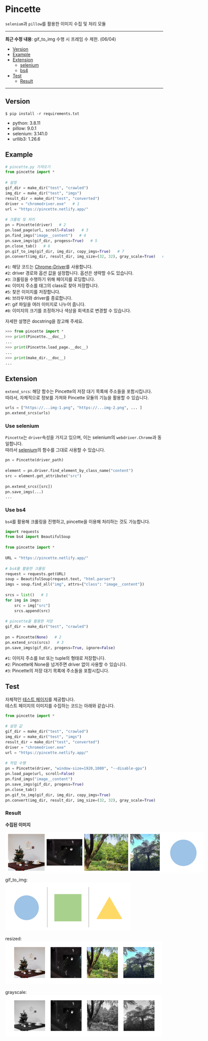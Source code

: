 # Pincette

`selenium`과 `pillow`를 활용한 이미지 수집 및 처리 모듈  

---

__최근 수정 내용__: gif_to_img 수행 시 프레임 수 제한. (06/04)  

- [Version](#version)  
- [Example](#example)  
- [Extension](#extension)  
    - [selenium](#use-selenium)  
    - [bs4](#use-bs4)  
- [Test](#test)
    - [Result](#result)

---

## Version

```Shell
$ pip install -r requirements.txt
```

- python: 3.8.11  
- pillow: 9.0.1  
- selenium: 3.141.0  
- urllib3: 1.26.6  

## Example

```python
# pincette.py 가져오기
from pincette import *

# 설정
gif_dir = make_dir("test", "crawled")
img_dir = make_dir("test", "imgs")
result_dir = make_dir("test", "converted")
driver = "chromedriver.exe"   # 1
url = "https://pincette.netlify.app/"

# 크롤링 및 처리
pn = Pincette(driver)   # 2
pn.load_page(url, scroll=False)   # 3
pn.find_imgs("image__content")   # 4
pn.save_imgs(gif_dir, progess=True)   # 5
pn.close_tab()   # 6
pn.gif_to_img(gif_dir, img_dir, copy_imgs=True)   # 7
pn.convert(img_dir, result_dir, img_size=(32, 32), gray_scale=True)   # 8
```
`#1`: 해당 코드는 <a href="https://chromedriver.chromium.org/downloads" target="_blank">Chrome-Driver</a>를 사용합니다.  
`#2`: driver 경로와 옵션 값을 설정합니다. 옵션은 생략할 수도 있습니다.  
`#3`: 크롤링을 수행하기 위해 페이지를 로딩합니다.  
`#4`: 이미지 주소를 태그의 class로 찾아 저장합니다.    
`#5`: 찾은 이미지를 저장합니다.  
`#6`: 브라우저와 driver를 종료합니다.  
`#7`: gif 파일을 여러 이미지로 나누어 줍니다.  
`#8`: 이미지의 크기를 조정하거나 색상을 회색조로 변경할 수 있습니다.  


자세한 설명은 docstring을 참고해 주세요.  
```python
>>> from pincette import *
>>> print(Pincette.__doc__)
...
>>> print(Pincette.load_page.__doc__)
...
>>> print(make_dir.__doc__)
...
```

## Extension

`extend_srcs`: 해당 함수는 Pincette의 저장 대기 목록에 주소들을 포함시킵니다.  
따라서, 자체적으로 정보를 가져와 Pincette 모듈의 기능을 활용할 수 있습니다.  
```python
urls = ["https://...img-1.png", "https://...img-2.png", ... ]
pn.extend_srcs(urls)
```

### Use selenium

`Pincette`는 `driver`속성을 가지고 있으며, 이는 selenium의 `webdriver.Chrome`과 동일합니다.  
따라서 <a href="https://www.selenium.dev/documentation/webdriver/elements/finders/" target="_blank">selenium</a>의 함수를 그대로 사용할 수 있습니다.  
```python
pn = Pincette(driver_path)

element = pn.driver.find_element_by_class_name("content")
src = element.get_attribute("src")

pn.extend_srcs([src])
pn.save_imgs(...)
...
```

### Use bs4

`bs4`를 활용해 크롤링을 진행하고, pincette을 이용해 처리하는 것도 가능합니다.  
```python
import requests
from bs4 import BeautifulSoup

from pincette import *

URL = "https://pincette.netlify.app/"

# bs4를 활용한 크롤링
request = requests.get(URL)
soup = BeautifulSoup(request.text, "html.parser")
imgs = soup.find_all("img", attrs={"class": "image__content"})

srcs = list()   # 1
for img in imgs:
    src = img["src"]
    srcs.append(src)

# pincette을 활용한 저장
gif_dir = make_dir("test", "crawled")

pn = Pincette(None)   # 2
pn.extend_srcs(srcs)   # 3
pn.save_imgs(gif_dir, progess=True, ignore=False)
```
`#1`: 이미지 주소를 list 또는 tuple의 형태로 저장합니다.  
`#2`: Pincette에 None을 넘겨주면 driver 없이 사용할 수 있습니다.  
`#3`: Pincette의 저장 대기 목록에 주소들을 포함시킵니다.  

## Test

자체적인 [테스트 페이지](https://github.com/denev6/image-data-crawler/blob/main/pages/index.html)를 제공합니다.  
테스트 페이지의 이미지를 수집하는 코드는 아래와 같습니다.  

```python
from pincette import *

# 설정 값
gif_dir = make_dir("test", "crawled")
img_dir = make_dir("test", "imgs")
result_dir = make_dir("test", "converted")
driver = "chromedriver.exe"
url = "https://pincette.netlify.app/"

# 작업 수행
pn = Pincette(driver, "window-size=1920,1080", "--disable-gpu")
pn.load_page(url, scroll=False)
pn.find_imgs("image__content")
pn.save_imgs(gif_dir, progess=True)
pn.close_tab()
pn.gif_to_img(gif_dir, img_dir, copy_imgs=True)
pn.convert(img_dir, result_dir, img_size=(32, 32), gray_scale=True)
```

### Result

**수집된 이미지**

<div style="display: flex; flex-direction: row;">
    <img src="./pages/assets/readme-1.png" alt="크롤링 샘플" height=130px;>
    <img src="./pages/assets/shape.gif" alt="크롤링 샘플 gif" height=130px;>
</div>

gif_to_img:  
<img src="./pages/assets/readme-4.png" alt="회색조 변환 결과">

resized:  
<img src="./pages/assets/readme-2.png" alt="크기 조정 결과">

grayscale:  
<img src="./pages/assets/readme-3.png" alt="회색조 변환 결과">